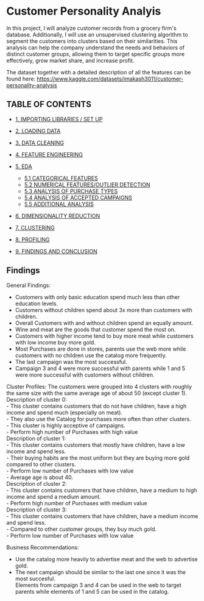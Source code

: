 # Customer Personality Analyis

In this project, I will analyze customer records from a grocery firm's database. Additionally, I will use an unsupervised clustering algorithm to segment the customers into clusters based on their similarities. This analysis can help the company understand the needs and behaviors of distinct customer groups, allowing them to target specific groups more effectively, grow market share, and increase profit.

The dataset together with a detailed description of all the features can be found here: https://www.kaggle.com/datasets/imakash3011/customer-personality-analysis


## TABLE OF CONTENTS 
    
* [1. IMPORTING LIBRARIES / SET UP](#1-importing-libraries--set-up)
    
* [2. LOADING DATA](#2-loading-data)
    
* [3. DATA CLEANING](#3-data-cleaning)
    
* [4. FEATURE ENGINEERING](#4-feature-engineering)   

* [5. EDA](#5-eda)
    * [5.1 CATEGORICAL FEATURES](##51-categorical-features)
    * [5.2 NUMERICAL FEATURES/OUTLIER DETECTION](##52-numerical-featuresoutlier-detection)
    * [5.3 ANALYSIS OF PURCHASE TYPES](##53-analysis-of-purchase-types)
    * [5.4 ANALYSIS OF ACCEPTED CAMPAIGNS](##54-analysis-of-accepted-campaigns)
    * [5.5 ADDITIONAL ANALYSIS](##55-categorical-features)
    
* [6. DIMENSIONALITY REDUCTION](#6-dimensionality-reduction) 
      
* [7. CLUSTERING](#7-clustering)
    
* [8. PROFILING](#8-profiling)
    
* [9. FINDINGS AND CONCLUSION](#9-findings-and-conclusion)

## Findings
General Findings:
- Customers with only basic education spend much less than other education levels.
- Customers without children spend about 3x more than customers with children.
- Overall Customers with and without children spend an equally amount.
- Wine and meat are the goods that customer spend the most on.
- Customers with higher income tend to buy more meat while customers with low income buy more gold.
- Most Purchases are done in stores, parents use the web more while customers with no children use the catalog more frequently.
- The last campaign was the most successful.
- Campaign 3 and 4 were more successful with parents while 1 and 5 were more successful with customers without children.

Cluster Profiles:
The customers were grouped into 4 clusters with roughly the same size with the same average age of about 50 (except cluster 1).   
Description of cluster 0:  
    - This cluster contains customers that do not have children, have a high income and spend much (especially on meat).   
    - They also use the Catalog for purchases more often than other clusters.  
    - This cluster is highly acceptive of campaigns.  
    - Perform high number of Purchases with high value  
Description of cluster 1:   
    - This cluster contains customers that mostly have children, have a low income and spend less.  
    - Their buying habits are the most uniform but they are buying more gold compared to other clusters.  
    - Perform low number of Purchases with low value  
    - Average age is about 40.  
Description of cluster 2:   
    - This cluster contains customers that have children, have a medium to high income and spend a medium amount.  
    - Perform high number of Purchases with medium value  
Description of cluster 3:   
    - This cluster contains customers that have children, have a medium income and spend less.  
    - Compared to other customer groups, they buy much gold.  
    - Perform low number of Purchases with low value  

Business Recommendations:
- Use the catalog more heavily to advertise meat and the web to advertise gold.
- The next campaign should be similar to the last one since it was the most succesful.  
Elements from campaign 3 and 4 can be used in the web to target parents while elements of 1 and 5 can be used in the catalog.